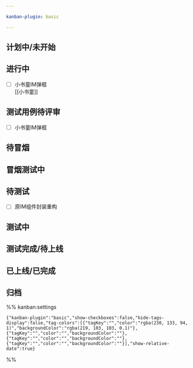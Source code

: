 ```yaml
---

kanban-plugin: basic

---
```


## 计划中/未开始



## 进行中

- [ ] 小书童IM弹框<br> [[小书童]]


## 测试用例待评审

- [ ] 小书童IM弹框


## 待冒烟



## 冒烟测试中



## 待测试

- [ ] 原IM组件封装重构


## 测试中



## 测试完成/待上线



## 已上线/已完成



## 归档





%% kanban:settings
```
{"kanban-plugin":"basic","show-checkboxes":false,"hide-tags-display":false,"tag-colors":[{"tagKey":"","color":"rgba(230, 133, 94, 1)","backgroundColor":"rgba(219, 103, 103, 0.1)"},{"tagKey":"","color":"","backgroundColor":""},{"tagKey":"","color":"","backgroundColor":""},{"tagKey":"","color":"","backgroundColor":""}],"show-relative-date":true}
```
%%